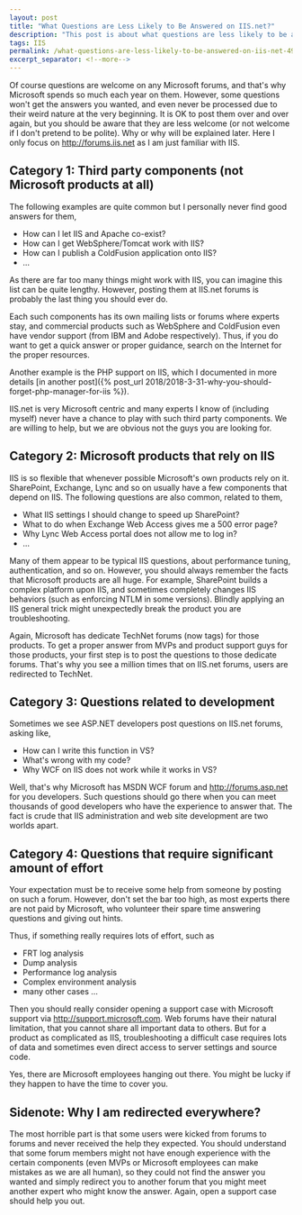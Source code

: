 ```yaml
---
layout: post
title: "What Questions are Less Likely to Be Answered on IIS.net?"
description: "This post is about what questions are less likely to be answered on IIS.net forums."
tags: IIS
permalink: /what-questions-are-less-likely-to-be-answered-on-iis-net-49310b254eb9
excerpt_separator: <!--more-->
---
```


Of course questions are welcome on any Microsoft forums, and that's why Microsoft spends so much each year on them. However, some questions won't get the answers you wanted, and even never be processed due to their weird nature at the very beginning. It is OK to post them over and over again, but you should be aware that they are less welcome (or not welcome if I don't pretend to be polite). Why or why will be explained later. Here I only focus on http://forums.iis.net as I am just familiar with IIS.

<!--more-->

## Category 1: Third party components (not Microsoft products at all)

The following examples are quite common but I personally never find good answers for them,

- How can I let IIS and Apache co-exist?
- How can I get WebSphere/Tomcat work with IIS?
- How can I publish a ColdFusion application onto IIS?
- …

As there are far too many things might work with IIS, you can imagine this list can be quite lengthy. However, posting them at IIS.net forums is probably the last thing you should ever do.

Each such components has its own mailing lists or forums where experts stay, and commercial products such as WebSphere and ColdFusion even have vendor support (from IBM and Adobe respectively). Thus, if you do want to get a quick answer or proper guidance, search on the Internet for the proper resources.

Another example is the PHP support on IIS, which I documented in more details [in another post]({% post_url 2018/2018-3-31-why-you-should-forget-php-manager-for-iis %}).

IIS.net is very Microsoft centric and many experts I know of (including myself) never have a chance to play with such third party components. We are willing to help, but we are obvious not the guys you are looking for.

## Category 2: Microsoft products that rely on IIS

IIS is so flexible that whenever possible Microsoft's own products rely on it. SharePoint, Exchange, Lync and so on usually have a few components that depend on IIS. The following questions are also common, related to them,

- What IIS settings I should change to speed up SharePoint?
- What to do when Exchange Web Access gives me a 500 error page?
- Why Lync Web Access portal does not allow me to log in?
- …

Many of them appear to be typical IIS questions, about performance tuning, authentication, and so on. However, you should always remember the facts that Microsoft products are all huge. For example, SharePoint builds a complex platform upon IIS, and sometimes completely changes IIS behaviors (such as enforcing NTLM in some versions). Blindly applying an IIS general trick might unexpectedly break the product you are troubleshooting.

Again, Microsoft has dedicate TechNet forums (now tags) for those products. To get a proper answer from MVPs and product support guys for those products, your first step is to post the questions to those dedicate forums. That's why you see a million times that on IIS.net forums, users are redirected to TechNet.

## Category 3: Questions related to development

Sometimes we see ASP.NET developers post questions on IIS.net forums, asking like,

- How can I write this function in VS?
- What's wrong with my code?
- Why WCF on IIS does not work while it works in VS?

Well, that's why Microsoft has MSDN WCF forum and http://forums.asp.net for you developers. Such questions should go there when you can meet thousands of good developers who have the experience to answer that. The fact is crude that IIS administration and web site development are two worlds apart.

## Category 4: Questions that require significant amount of effort

Your expectation must be to receive some help from someone by posting on such a forum. However, don't set the bar too high, as most experts there are not paid by Microsoft, who volunteer their spare time answering questions and giving out hints.

Thus, if something really requires lots of effort, such as

- FRT log analysis
- Dump analysis
- Performance log analysis
- Complex environment analysis
- many other cases …

Then you should really consider opening a support case with Microsoft support via http://support.microsoft.com. Web forums have their natural limitation, that you cannot share all important data to others. But for a product as complicated as IIS, troubleshooting a difficult case requires lots of data and sometimes even direct access to server settings and source code.

Yes, there are Microsoft employees hanging out there. You might be lucky if they happen to have the time to cover you.

## Sidenote: Why I am redirected everywhere?

The most horrible part is that some users were kicked from forums to forums and never received the help they expected. You should understand that some forum members might not have enough experience with the certain components (even MVPs or Microsoft employees can make mistakes as we are all human), so they could not find the answer you wanted and simply redirect you to another forum that you might meet another expert who might know the answer. Again, open a support case should help you out.
